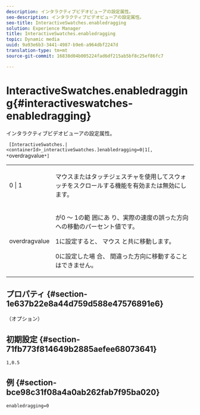 ```yaml
---
description: インタラクティブビデオビューアの設定属性。
seo-description: インタラクティブビデオビューアの設定属性。
seo-title: InteractiveSwatches.enabledragging
solution: Experience Manager
title: InteractiveSwatches.enabledragging
topic: Dynamic media
uuid: 9a93e6b3-3441-4987-b9e6-a964dbf2247d
translation-type: tm+mt
source-git-commit: 16838d04b005224fad6df215ab5bf8c25ef86fc7

---
```



# InteractiveSwatches.enabledragging{#interactiveswatches-enabledragging}

インタラクティブビデオビューアの設定属性。

` [InteractiveSwatches.|<containerId>_interactiveSwatches.]enabledragging=0|1[, *`overdragvalue`*]`

<table id="table_441553CD34C94A58A9D7CBF772DEDDB6"> 
 <tbody> 
  <tr> 
   <td colname="col1"> <p> <span class="codeph"> 0 | 1 </span> </p> </td> 
   <td colname="col2"> <p> マウスまたはタッチジェスチャを使用してスウォッチをスクロールする機能を有効または無効にします。 </p> </td> 
  </tr> 
  <tr> 
   <td colname="col1"> <p> <span class="codeph"> <span class="varname"> overdragvalue </span></span> </p> </td> 
   <td colname="col2"> <p> が0 ～ 1の範 <span class="codeph"> 囲にあ </span> り、実際の速度の誤った方向への移動のパーセント値です。 </p> <p>1に設定すると、 <span class="codeph"> マウス </span> と共に移動します。 </p> <p>0に設定した場 <span class="codeph"> 合、 </span> 間違った方向に移動することはできません。 </p> </td> 
  </tr> 
 </tbody> 
</table>

## プロパティ {#section-1e637b22e8a44d759d588e47576891e6}

（オプション）

## 初期設定 {#section-71fb773f814649b2885aefee68073641}

`1,0.5`

## 例 {#section-bce98c31f08a4a0ab262fab7f95ba020}

```
enabledragging=0
```

